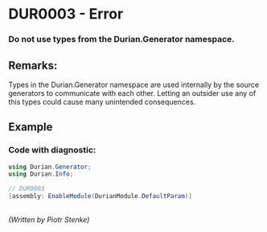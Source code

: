 # DUR0003 - Error
### Do not use types from the Durian.Generator namespace.

## Remarks:

Types in the Durian.Generator namespace are used internally by the source generators to communicate with each other.  Letting an outsider use any of this types could cause many unintended consequences.

## Example

### Code with diagnostic:
```csharp
using Durian.Generator;
using Durian.Info;

// DUR0003
[assembly: EnableModule(DurianModule.DefaultParam)]

```
##

*\(Written by Piotr Stenke\)*